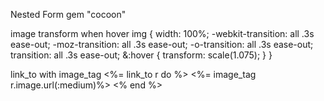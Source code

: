 Nested Form
    gem "cocoon"

image transform when hover
    img {
      width: 100%;
      -webkit-transition: all .3s ease-out;
      -moz-transition: all .3s ease-out;
      -o-transition: all .3s ease-out;
       transition: all .3s ease-out;
      &:hover {
        transform: scale(1.075);
      }
    }

link_to with image_tag
    <%= link_to r do %>
    <%= image_tag r.image.url(:medium)%>
    <% end %>
